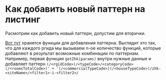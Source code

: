 # Как добавить новый паттерн на листинг

Расмотрим как добавить новый паттерн, допустим для вторички.

[Вот тут](https://a.yandex-team.ru/arcadia/classifieds/realty-frontend/realty-router-api/app/lib/friendlyUrls/search/getParamsForCombinations.ts#L30) хранятся функции для добавления паттерна. Выглядит это так, что для каждого ргида мы вызываем n-ое количество функций, которые добавляют в результат возможные комбинации по паттернам. Например, первая функция ```getZhk(params)``` внутри нужные данные и добавляет паттерн ```(/<rgidCode>)/<typeCode>/<categoryCode>(/<roomsTotalCode>)' + '(/<commercialTypeCode>)(/<houseTypeCode>)/zhk-<siteName>/<filter1>-i-<filter2>/```

